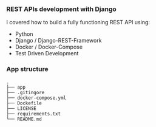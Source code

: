 ### REST APIs development with Django

I covered how to build a fully functioning REST API using:

- Python
- Django / Django-REST-Framework
- Docker / Docker-Compose
- Test Driven Development

### App structure

    .
    ├── app                   
    ├── .gitingore      
    ├── docker-compose.yml    
    ├── Dockefile                  
    ├── LICENSE
    ├── requirements.txt                
    └── README.md


